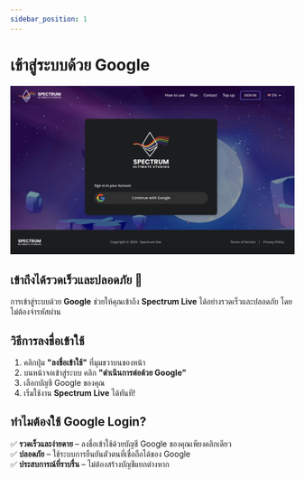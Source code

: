 ```yaml
---
sidebar_position: 1
---
```


# เข้าสู่ระบบด้วย Google

![Login with Google](./img/loginWithGoogle.png)

## เข้าถึงได้รวดเร็วและปลอดภัย 🚀  
การเข้าสู่ระบบด้วย **Google** ช่วยให้คุณเข้าถึง **Spectrum Live** ได้อย่างรวดเร็วและปลอดภัย โดยไม่ต้องจำรหัสผ่าน

## วิธีการลงชื่อเข้าใช้  
1. คลิกปุ่ม **"ลงชื่อเข้าใช้"** ที่มุมขวาบนของหน้า  
2. บนหน้าจอเข้าสู่ระบบ คลิก **"ดำเนินการต่อด้วย Google"**  
3. เลือกบัญชี Google ของคุณ  
4. เริ่มใช้งาน **Spectrum Live** ได้ทันที!  

## ทำไมต้องใช้ Google Login?  
✅ **รวดเร็วและง่ายดาย** – ลงชื่อเข้าใช้ด้วยบัญชี Google ของคุณเพียงคลิกเดียว  
✅ **ปลอดภัย** – ใช้ระบบการยืนยันตัวตนที่เชื่อถือได้ของ Google  
✅ **ประสบการณ์ที่ราบรื่น** – ไม่ต้องสร้างบัญชีแยกต่างหาก  